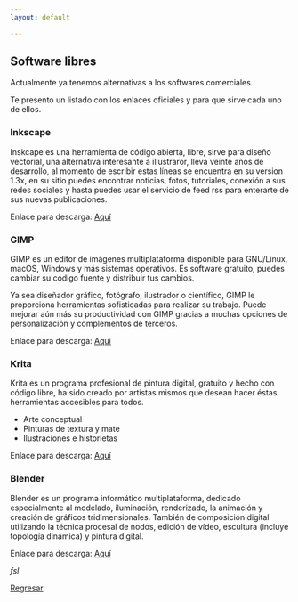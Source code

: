 ```yaml
---
layout: default

---
```


## Software libres

Actualmente ya tenemos alternativas a los softwares comerciales.

Te presento un listado con los enlaces oficiales y para que sirve cada uno de ellos.

### Inkscape

Inskcape es una herramienta de código abierta, libre, sirve para diseño vectorial, una alternativa interesante a illustraror, lleva veinte años de desarrollo, al momento de escribir estas líneas se encuentra en su version 1.3x, en su sitio puedes encontrar noticias, fotos, tutoriales, conexión a sus redes sociales y hasta puedes usar el servicio de feed rss para enterarte de sus nuevas publicaciones.

Enlace para descarga:
[Aquí](https://inkscape.org/es/)

### GIMP
GIMP es un editor de imágenes multiplataforma disponible para GNU/Linux, macOS, Windows y más sistemas operativos. Es software gratuito, puedes cambiar su código fuente y distribuir tus cambios.

Ya sea diseñador gráfico, fotógrafo, ilustrador o científico, GIMP le proporciona herramientas sofisticadas para realizar su trabajo. Puede mejorar aún más su productividad con GIMP gracias a muchas opciones de personalización y complementos de terceros.

Enlace para descarga:
[Aquí](https://www.gimp.org/)

### Krita

Krita es un programa profesional de pintura digital, gratuito y hecho con código libre, ha sido creado por artistas mismos que desean hacer éstas herramientas accesibles para todos.

-   Arte conceptual
-   Pinturas de textura y mate
-   Ilustraciones e historietas

Enlace para descarga:
[Aquí](https://krita.org/es/)

### Blender

Blender es un programa informático multiplataforma, dedicado especialmente al modelado, iluminación, renderizado, la animación y creación de gráficos tridimensionales. También de composición digital utilizando la técnica procesal de nodos, edición de vídeo, escultura (incluye topología dinámica) y pintura digital.

Enlace para descarga:
[Aquí](https://www.blender.org/)


_fsl_

[Regresar](./)
